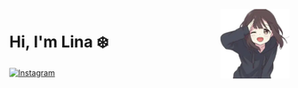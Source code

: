 <img src="https://raw.githubusercontent.com/kiracoding/kiracoding/main/.github/images/menhera_salute.webp" alt="Menhera saluting" align="right" width="125" />

# Hi, I'm Lina ❄️

[![Instagram][instagram_badge]][instagram_url]

<!-- Instagram -->
[instagram_badge]: https://img.shields.io/badge/-instagram-black?style=for-the-badge&logo=instagram
[instagram_url]: https://www.instagram.com/kira__herself/
